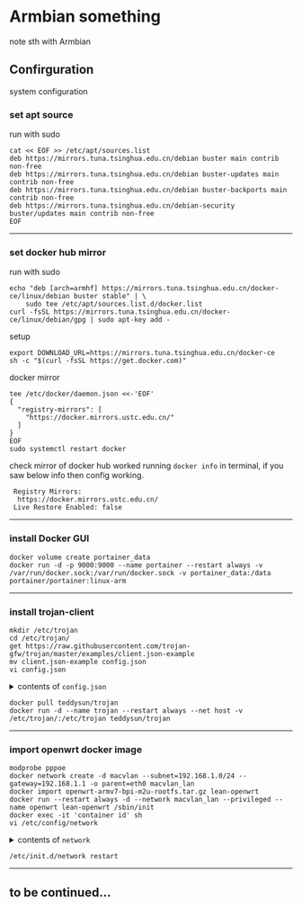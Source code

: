 # Armbian something
note sth with Armbian

## Confirguration
system configuration



### set apt source

run with sudo
```
cat << EOF >> /etc/apt/sources.list
deb https://mirrors.tuna.tsinghua.edu.cn/debian buster main contrib non-free
deb https://mirrors.tuna.tsinghua.edu.cn/debian buster-updates main contrib non-free
deb https://mirrors.tuna.tsinghua.edu.cn/debian buster-backports main contrib non-free
deb https://mirrors.tuna.tsinghua.edu.cn/debian-security buster/updates main contrib non-free
EOF
```

---
### set docker hub mirror

run with sudo
```
echo "deb [arch=armhf] https://mirrors.tuna.tsinghua.edu.cn/docker-ce/linux/debian buster stable" | \
    sudo tee /etc/apt/sources.list.d/docker.list
curl -fsSL https://mirrors.tuna.tsinghua.edu.cn/docker-ce/linux/debian/gpg | sudo apt-key add -
```
setup
```
export DOWNLOAD_URL=https://mirrors.tuna.tsinghua.edu.cn/docker-ce
sh -c "$(curl -fsSL https://get.docker.com)"
```
docker mirror
```
tee /etc/docker/daemon.json <<-'EOF'
{
  "registry-mirrors": [
    "https://docker.mirrors.ustc.edu.cn/"
  ]
}
EOF
sudo systemctl restart docker
```

check mirror of docker hub worked
running `docker info` in terminal, if you saw below info then config working.
>
```
 Registry Mirrors:
  https://docker.mirrors.ustc.edu.cn/
 Live Restore Enabled: false
```
>

---
### install Docker GUI
```
docker volume create portainer_data
docker run -d -p 9000:9000 --name portainer --restart always -v /var/run/docker.sock:/var/run/docker.sock -v portainer_data:/data portainer/portainer:linux-arm
```

---
### install trojan-client   
```
mkdir /etc/trojan
cd /etc/trojan/
get https://raw.githubusercontent.com/trojan-gfw/trojan/master/examples/client.json-example
mv client.json-example config.json
vi config.json
```
<details>
  <summary>contents of <code>config.json</code></summary>
	
```
{
	"run_type": "client",
	"local_addr": "127.0.0.1",
	"local_port": 1080,
	"remote_addr": "www.cclimber.tk",
	"remote_port": 443,
	"password": [
		"password1"
	],
	"log_level": 1,
	"ssl": {
		"verify": true,
		"verify_hostname": true,
		"cert": "",
		"cipher": "ECDHE-ECDSA-AES128-GCM-SHA256:ECDHE-RSA-AES128-GCM-SHA256:ECDHE-ECDSA-CHACHA20-POLY1305:ECDHE-RSA-CHACHA20-POLY1305:ECDHE-ECDSA-AES256-GCM-SHA384:ECDHE-RSA-AES256-GCM-SHA384:ECDHE-ECDSA-AES256-SHA:ECDHE-ECDSA-AES128-SHA:ECDHE-RSA-AES128-SHA:ECDHE-RSA-AES256-SHA:DHE-RSA-AES128-SHA:DHE-RSA-AES256-SHA:AES128-SHA:AES256-SHA:DES-CBC3-SHA",
		"cipher_tls13": "TLS_AES_128_GCM_SHA256:TLS_CHACHA20_POLY1305_SHA256:TLS_AES_256_GCM_SHA384",
		"sni": "",
		"alpn": [
			"h2",
			"http/1.1"
		],
		"reuse_session": true,
		"session_ticket": false,
		"curves": ""
	},
	"tcp": {
		"no_delay": true,
		"keep_alive": true,
		"reuse_port": false,
		"fast_open": false,
		"fast_open_qlen": 20
	}
}
```
</details>

```
docker pull teddysun/trojan
docker run -d --name trojan --restart always --net host -v /etc/trojan/:/etc/trojan teddysun/trojan
```


---
### import openwrt docker image
```
modprobe pppoe
docker network create -d macvlan --subnet=192.168.1.0/24 --gateway=192.168.1.1 -o parent=eth0 macvlan_lan
docker import openwrt-armv7-bpi-m2u-rootfs.tar.gz lean-openwrt
docker run --restart always -d --network macvlan_lan --privileged --name openwrt lean-openwrt /sbin/init
docker exec -it 'container id' sh
vi /etc/config/network
```
<details>
  <summary>contents of <code>network</code></summary>

```
config interface 'lan'
        option type 'bridge'
        option ifname 'eth0'
        option proto 'static'
        option ipaddr '192.168.1.254'
        option netmask '255.255.255.0'
        option gateway '192.168.1.1'
```
</details>

```
/etc/init.d/network restart
```

---
## to be continued...
